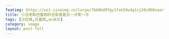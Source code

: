 ```yaml
---
featimg: https://ws1.sinaimg.cn/large/7bb8bd97gy1fxk59u4g1zj20c808oaar.jpg
title: 小法老和巴雷西的合影真是见一次笑一次
tags: [沙拉维,巴雷西,ac米兰]
category: image
layout: post-full
---
```

